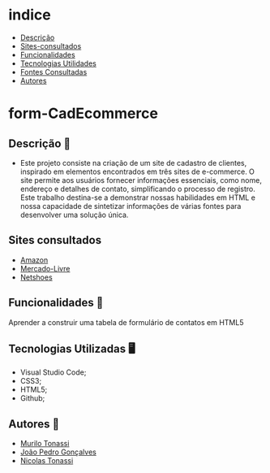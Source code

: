# indice
* [Descrição](#descrição)
* [Sites-consultados](#Sites-consultados)
* [Funcionalidades](#funcionalidades)
* [Tecnologias Utilidades](#tecnologias-utilizadas)
* [Fontes Consultadas](#fontes-consultadas)
* [Autores](#autores)

# form-CadEcommerce

## Descrição 📖
-  Este projeto consiste na criação de um site de cadastro de clientes, inspirado em elementos encontrados em três sites de e-commerce. O site permite aos usuários fornecer informações essenciais, como nome, endereço e detalhes de contato, simplificando o processo de registro. Este trabalho destina-se a demonstrar nossas habilidades em HTML e nossa capacidade de sintetizar informações de várias fontes para desenvolver uma solução única.

## Sites consultados
- [Amazon](https://www.amazon.com.br/)
- [Mercado-Livre](https://www.mercadolivre.com.br/)
- [Netshoes](https://www.netshoes.com.br/)

## Funcionalidades 🧠
 Aprender a construir uma tabela de formulário de contatos em HTML5
 
## Tecnologias Utilizadas 🖥️  
- Visual Studio Code;
- CSS3;
- HTML5;
- Github;
 

## Autores 👥
- [Murilo Tonassi](https://github.com/murilo-tonassi)
- [João Pedro Gonçalves](https://github.com/s-pedro13)
- [Nicolas Tonassi](https://github.com/nicolas-tonassi)